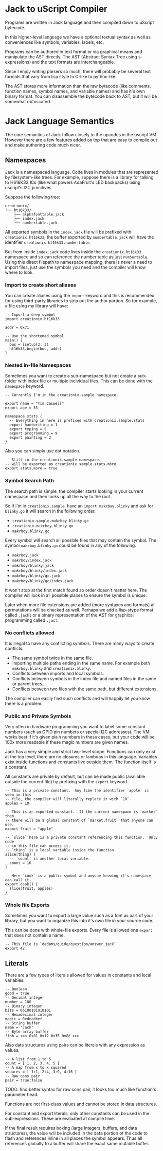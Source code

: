 # Jack to uScript Compiler

Programs are written in Jack language and then compiled down to uScript
bytecode.

In this higher-level language we have a optional textual syntax as well as
conveniences like symbols, variables, labels, etc.

Programs can be authored in text format or via graphical means and manipulate
the AST directly.  The AST (Abstract Syntax Tree using s-expressions) and the
text formats are interchangeable.

Since I enjoy writing parsers so much, there will probably be several text
formats that vary from lisp style to C-like to python like.

The AST stores more information than the raw bytecode (like comments, function
names, symbol names, and variable names) and has it's own binary format.  You
can disassemble the bytecode back to AST, but it will be somewhat obfuscated.

# Jack Language Semantics

The core semantics of Jack follow closely to the opcodes in the uscript VM.
However there are a few features added on top that are easy to compile out and
make authoring code much nicer.

## Namespaces

Jack is a namespaced language.  Code lives in modules that are represented by
filesystem-like trees.  For example, suppose there is a library for talking to
H616K33 ICs (like what powers AdaFruit's LED backpacks) using uscript's I2C
primitives.

Suppose the following tree:

```
creationix/
└── ht16k33/
    ├── alphafonttable.jack
    ├── index.jack
    └── numbertable.jack
```

All exported symbols in the `index.jack` file will be prefixed with
`creationix.ht16k33`, the buffer exported by `numbertable.jack` will have the
identifier `creationix.ht16k33.numbertable`.

But from inside `index.jack` code lives inside the `creationix.ht16k33`
namespace and so can reference the number table as just `numbertable`.  Using
this direct filepath to namespace mapping, there is never a need to import
files, just use the symbols you need and the compiler will know where to look.

### Import to create short aliases

You can create aliases using the `import` keyword and this is recommended for
using third-party libraries to strip out the author portion.  So for example, a
file using my library will have:

```jack
-- Import a deep symbol
import creationix.ht16k33

addr = 0x71

-- Use the shortened symbol
main() {
  bus = isetup(2, 3)
  ht16k33.begin(bus, addr)
}
```

### Nested in-file Namespaces

Sometimes you want to create a sub-namespace but not create a sub-folder with
index file or multiple individual files.  This can be done with the `namespace`
keyword.

```jack
-- Currently I'm in the creationix.sample namespace.

export name = "Tim Caswell"
export age = 33

namespace stats {
  -- Everything in here is prefixed with creationix.sample.stats
  export handwriting = 1
  export typing = 5
  export programming = 9
  export painting = 3
}
```

Also you can simply use dot notation.

```jack
-- Still in the creationix.sample namespace.
-- will be exported as creationix.sample.stats.more
export stats.more = true
```

### Symbol Search Path

The search path is simple, the compiler starts looking in your current namespace
and then looks up all the way to the root.

So if I'm in `creationix.sample`, have an `import makrboy.blinky` and ask for `blinky.go` it will search in the following order.

- `creationix.sample.makrboy.blinky.go`
- `creationix.makrboy.blinky.go`
- `makrboy.blinky.go`

Every symbol will search all possible files that may contain the symbol.  The
symbol `makrboy.blinky.go` could be found in any of the following.

- `makrboy.jack`
- `makrboy/index.jack`
- `makrboy/blinky.jack`
- `makrboy/blinky/index.jack`
- `makrboy/blinky/go.jack`
- `makrboy/blinky/go/index.jack`

It won't stop at the first match found so order doesn't matter here.  The
compiler will look in all possible places to ensure the symbol is unique.

Later when more file extensions are added (more syntaxes and formats) all
permutations will be checked as well.  Perhaps we add a lisp-stype format called
`.jackl` or a binary representation of the AST for graphical programming called
`.jast`.

### No conflicts allowed

It is illegal to have any conflicting symbols.  There are many ways to create
conflicts.

- The same symbol twice in the same file.
- Importing multiple paths ending in the same name.  For example both
  `makrboy.blinky` and `creationix.blinky`.
- Conflicts between imports and local symbols.
- Conflicts between symbols in the index file and named files in the same or
  parent trees..
- Conflicts between two files with the same path, but different extensions.

The compiler can easily find such conflicts and will happily let you know there
is a problem.

### Public and Private Symbols

Very often in hardware programming you want to label some constant numbers (such
as GPIO pin numbers or special I2C addresses).  The VM works best if it's given
plain numbers in these cases, but your code will be 100x more readable if these
magic numbers are given names.

Jack has a very simple and strict two-level scope.  Functions can only exist at
the top level, there are no closures or lambdas in this language.  Variables
exist inside functions and constants live outside them. The function itself is a
constant.

All constants are private by default, but can be made public (available outside
the current file) by prefixing with the `export` keyword.

```jack
-- This is a private constant.  Any time the identifier `apple` is seen in this
-- file, the compiler will literally replace it with `10`.
apples = 10

-- This is an exported constant.  If the current namespace is `market` then
-- there will be a global constant of `market.fruit` that anyone can use.
export fruit = "apple"

-- `slice` here is a private constant referencing this function.  Only code
-- in this file can access it.
-- `thing` is a local variable inside the function.
slice(thing) {
  -- `count` is another local variable.
  count = 10
}

-- Here `cook` is a public symbol and anyone knowing it's namespace can call it.
export cook() {
  slice(fruit, apples)
}
```

### Whole file Exports

Sometimes you want to export a large value such as a font as part of your
library, but you want to organize this into it's own file in your source code.

This can be done with whole-file exports.  Every file is allowed one `export`
that does not contain a name.

```jack
-- This file is `dadams/guide/question/answer.jack`
export 42
```

## Literals

There are a few types of literals allowed for values in constants and local
variables.

```jack
-- Boolean
good = true
-- Decimal integer
number = 100
-- Binary integer
bits = 0b100101010101
-- Hexadecimal integer
magic = 0xdeadbef
-- String buffer
name = "Jack"
-- Byte array buffer
fibb = <<< 0x01 0x12 0x35 0x8d >>>
```

Also data structures using pairs can be literals with any expression as values.

```jack
-- A list from 1 to 5
count = [ 1, 2, 3, 4, 5 ]
-- A map from x to x squared
squares = [ 1:1, 2:4, 3:9, 4:16 ]
-- Raw cons pair
pair = true:false
```

TODO: find better syntax for raw cons pair, it looks too much like function's
parameter head.

Functions are not first-class values and cannot be stored in data structures.

For constant and export literals, only other constants can be used in the
sub-expressions.  These are evaluated at compile time.

If the final result requires boxing (large integers, buffers, and data
structures), the value will be included in the data portion of the code to flash
and references inline in all places the symbol appears.  Thus all references
globally to a buffer will share the exact same mutable buffer.
